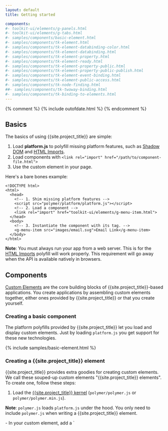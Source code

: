 ```yaml
---
layout: default
title: Getting started

components:
#- toolkit-ui/elements/g-panels.html
#- toolkit-ui/elements/g-tabs.html
#- samples/components/basic-element.html
#- samples/components/tk-element.html
#- samples/components/tk-element-databinding-color.html
#- samples/components/tk-element-databinding.html
#- samples/components/tk-element-property.html
#- samples/components/tk-element-ready.html
#- samples/components/tk-element-property-public.html
#- samples/components/tk-element-property-public-publish.html
#- samples/components/tk-element-event-binding.html
#- samples/components/tk-element-public-access.html
#- samples/components/tk-node-finding.html
##- samples/components/tk-twoway-binding.html
#- samples/components/tk-binding-to-elements.html
---
```


<script src="/polymer/polymer.min.js?{{'now' | date: "%Y%m%d"}}"></script>

{% comment %}
{% include outofdate.html %}
{% endcomment %}

## Basics

The basics of using {{site.project_title}} are simple:

1. Load **platform.js** to polyfill missing platform features, such as [Shadow DOM](/platform/shadow-dom.html)
and [HTML Imports](/platform/html-imports.html).
2. Load components with `<link rel="import" href="/path/to/component-file.html">`
3. Use the custom element in your page.

Here's a bare bones example:

    <!DOCTYPE html>
    <html>
      <head>
        <!-- 1. Shim missing platform features -->
        <script src="polymer/platform/platform.js"></script>
        <!-- 2. Load a component -->
        <link rel="import" href="toolkit-ui/elements/g-menu-item.html">
      </head>
      <body>
        <!-- 3. Instantiate the component with its tag. -->
        <g-menu-item src="images/email.svg">Email Link</g-menu-item>
      </body>
    </html>

<p class="alert"><b>Note</b>: You must always run your app from a web server. This
  is for the <a href="/platform/html-imports.html">HTML Imports</a> polyfill
  will work properly. This requirement will go away when the API is available 
natively in browsers.</p>

## Components

[Custom Elements](/platform/custom-elements.html) are the core building blocks of
{{site.project_title}}-based applications. You create applications by assembling custom elements
together, either ones provided by {{site.project_title}} or that you create yourself.

### Creating a basic component

The platform polyfills provided by {{site.project_title}} let you load and display
custom elements. Just by loading `platform.js` you get support for these
new technologies.

{% include samples/basic-element.html %}

### Creating a {{site.project_title}} element

{{site.project_title}} provides extra goodies for creating custom elements. We call these souped-up
custom elements "{{site.project_title}} elements". To create one, follow these steps:

1. Load the [{{site.project_title}} kernel](/polymer.html) (`polymer/polymer.js` or `polymer/polymer.min.js`).

  <p class="alert"><b>Note</b>: <code>polymer.js</code> loads <code>platform.js</code> under the hood.
You only need to include <code>polymer.js</code> when writing a {{site.project_title}} element.</p>
- In your custom element, add a `<script>` element that calls the `{{site.project_title}}.register()` initializer. This endows the custom element with {{site.project_title}} features, such as data binding and event mapping.

In the following sample we convert our basic custom element into a {{site.project_title}} element named `tk-element`.

{% include samples/tk-element.html %}

`{{site.project_title}}.register()` takes the element it needs to register as its first argument.
In the context of `<element>`, `this` refers to the element.

{% comment %}
### Add properties to our component

The `{{site.project_title}}.register()` takes an object as a parameter whose members define the properties and methods that belong to our component.

{% include samples/tk-element-property.html %}

Now that we've added a private variable, let's add data binding to display its value in the DOM.
{% endcomment %}

## Declarative data binding

You can bind properties in your component using declarative data binding and the "double-mustache" syntax (`{%raw%}{{}}{%endraw%}`) from [Model Driven Views](/platform/mdv.html). The `{%raw%}{{}}{%endraw%}` is replaced by the value of the property referenced between the brackets.

{% include samples/tk-element-databinding.html %}

### Binding to markup

You can use binding expressions in most HTML markup, except for tag names themselves. In the following example, we create a new property on our component named `color` whose value is bound to the value of the `color` style applied to the custom element.

{% include samples/tk-element-databinding-color.html %}

### Binding between components and native elements ####

The following example demonstrates binding component properties to attributes of native input elements.

{% include samples/tk-binding-to-elements.html %}

### Adding a ready() lifecyle method ###

When a component has finished initializing itself, it calls its `ready` method, if it exists.

{% include samples/tk-element-ready.html %}

## Publishing properties ###

By default, properties you declare are not accessible via attribute. You can _publish_ a property by listing it in the `attributes` attribute on the `<element>` tag. Published properties can be initialized using attributes on the node, and can be data-bound using attributes on the node.

A property declared in the `attributes` attribute is initially set to `null`. You can provide a more appropriate default value by also including the property directly in your prototype, as usual.

#### Using the "attributes" attribute

The following example defines an `attributes` attribute on the custom element whose value is the string `"owner color"`. 

{% include samples/tk-element-property-public.html %}


{% comment %}
#### Using a publish object (advanced)

There is another way to publish a property (but you probably will never need it): the `publish` object. Properties included in an object named `publish` are published just like properties named in `attributes`.

{% include samples/tk-element-property-public-publish.html %}

### Change watching

### Accessing public properties on an element

A element's published properties can be set using attributes on its custom element, as shown in `index.html` below.

{% include samples/tk-element-public-access.html %}  
{% endcomment %}


### Automatic node finding

Shadow DOM is a self-contained document-like subtree; id's in that subtree do not interact with id's in other trees. Each {{site.project_title}} element generates a map of id's to node references in the element's template. This map is accessible as `$` on the element. 

{% include samples/tk-node-finding.html %}
